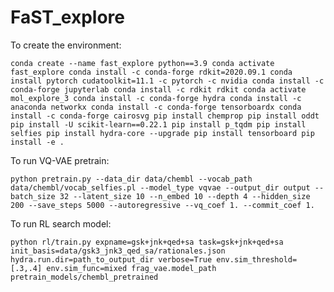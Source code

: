# FaST_explore

To create the environment:

`conda create --name fast_explore python==3.9
conda activate fast_explore
conda install -c conda-forge rdkit=2020.09.1
conda install pytorch cudatoolkit=11.1 -c pytorch -c nvidia
conda install -c conda-forge jupyterlab
conda install -c rdkit rdkit
conda activate mol_explore_3
conda install -c conda-forge hydra
conda install -c anaconda networkx
conda install -c conda-forge tensorboardx
conda install -c conda-forge cairosvg
pip install chemprop
pip install oddt
pip install -U scikit-learn==0.22.1
pip install p_tqdm
pip install selfies
pip install hydra-core --upgrade
pip install tensorboard
pip install -e .`

To run VQ-VAE pretrain:

`python pretrain.py --data_dir data/chembl --vocab_path data/chembl/vocab_selfies.pl --model_type vqvae --output_dir output --batch_size 32 --latent_size 10 --n_embed 10 --depth 4 --hidden_size 200 --save_steps 5000 --autoregressive --vq_coef 1. --commit_coef 1.`

To run RL search model:

`python rl/train.py expname=gsk+jnk+qed+sa task=gsk+jnk+qed+sa init_basis=data/gsk3_jnk3_qed_sa/rationales.json hydra.run.dir=path_to_output_dir verbose=True env.sim_threshold=[.3,.4] env.sim_func=mixed frag_vae.model_path pretrain_models/chembl_pretrained`